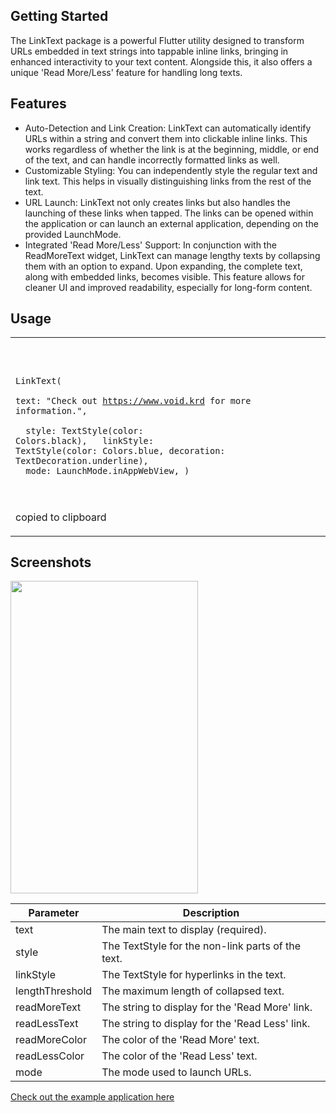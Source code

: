 

## Getting Started

The LinkText package is a powerful Flutter utility designed to transform URLs embedded in text strings into tappable inline links, bringing in enhanced interactivity to your text content. Alongside this, it also offers a unique 'Read More/Less' feature for handling long texts.


## Features

* Auto-Detection and Link Creation: LinkText can automatically identify URLs within a string and convert them into clickable inline links. This works regardless of whether the link is at the beginning, middle, or end of the text, and can handle incorrectly formatted links as well.
* Customizable Styling: You can independently style the regular text and link text. This helps in visually distinguishing links from the rest of the text.
* URL Launch: LinkText not only creates links but also handles the launching of these links when tapped. The links can be opened within the application or can launch an external application, depending on the provided LaunchMode.
* Integrated 'Read More/Less' Support: In conjunction with the ReadMoreText widget, LinkText can manage lengthy texts by collapsing them with an option to expand. Upon expanding, the complete text, along with embedded links, becomes visible. This feature allows for cleaner UI and improved readability, especially for long-form content.

## Usage

<table>
<tbody><tr>
<td>
<div class="-pub-pre-copy-container"><pre><code class="language-dart hljs"><span class="hljs-class"><span class="hljs-keyword"></span>

<span class="hljs-title">LinkText</span>(  
          text: <span class="hljs-string">"Check out https://www.void.krd for more information."</span>,  
<span class="hljs-keyword">   </span>     style: TextStyle(color: Colors.black),
<span class="hljs-keyword">   </span>           linkStyle: TextStyle(color: Colors.blue, decoration: TextDecoration.underline),
<span class="hljs-keyword">   </span>           mode: LaunchMode.inAppWebView,
        )  


</code></pre><div class="-pub-pre-copy-button" title="copy to clipboard"></div><div class="-pub-pre-copy-feedback">copied to clipboard</div></div>
</td>
</tr>
</tbody></table>

## Screenshots

<img width="300" height="500" src="https://archive.org/download/simulator-screenshot-i-phone-14-pro-2023-05-30-at-00.31.37/Simulator%20Screenshot%20-%20iPhone%2014%20Pro%20-%202023-05-30%20at%2000.31.37.png" alt="">


| Parameter        | Description |
| ---------------- | ----------- |
| text             | The main text to display (required). |
| style            | The TextStyle for the non-link parts of the text. |
| linkStyle        | The TextStyle for hyperlinks in the text. |
| lengthThreshold  | The maximum length of collapsed text. |
| readMoreText     | The string to display for the 'Read More' link. |
| readLessText     | The string to display for the 'Read Less' link. |
| readMoreColor    | The color of the 'Read More' text. |
| readLessColor    | The color of the 'Read Less' text. |
| mode             | The mode used to launch URLs. |




[Check out the example application here](https://github.com/safeenkurd/LinkText/tree/main/text_link/example)
